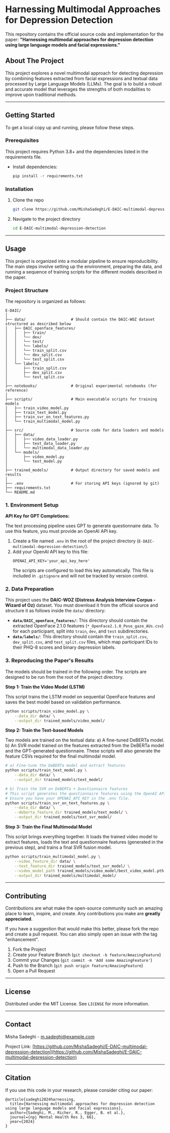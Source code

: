 # Harnessing Multimodal Approaches for Depression Detection

This repository contains the official source code and implementation for the paper: **"Harnessing multimodal approaches for depression detection using large language models and facial expressions."**

## About The Project

This project explores a novel multimodal approach for detecting depression by combining features extracted from facial expressions and textual data processed by Large Language Models (LLMs). The goal is to build a robust and accurate model that leverages the strengths of both modalities to improve upon traditional methods.

---

## Getting Started

To get a local copy up and running, please follow these steps.

### Prerequisites

This project requires Python 3.8+ and the dependencies listed in the requirements file.

*   Install dependencies:
    ```sh
    pip install -r requirements.txt
    ```

### Installation

1.  Clone the repo
    ```sh
    git clone https://github.com/MishaSadeghi/E-DAIC-multimodal-depression-detection.git
    ```
2.  Navigate to the project directory
    ```sh
    cd E-DAIC-multimodal-depression-detection
    ```

---

## Usage

This project is organized into a modular pipeline to ensure reproducibility. The main steps involve setting up the environment, preparing the data, and running a sequence of training scripts for the different models described in the paper.

### Project Structure

The repository is organized as follows:

```
E-DAIC/
│
├── data/                    # Should contain the DAIC-WOZ dataset structured as described below
│   ├── DAIC_openface_features/
│   │   ├── train/
│   │   └── dev/
│   │   └── test/
│   │   └── labels/
│   │   └── train_split.csv
│   │   └── dev_split.csv
│   │   └── test_split.csv
│   └── labels/
│       ├── train_split.csv
│       ├── dev_split.csv
│       └── test_split.csv
│
├── notebooks/               # Original experimental notebooks (for reference)
│
├── scripts/                 # Main executable scripts for training models
│   ├── train_video_model.py
│   ├── train_text_model.py
│   ├── train_svr_on_text_features.py
│   └── train_multimodal_model.py
│
├── src/                     # Source code for data loaders and models
│   ├── data/
│   │   ├── video_data_loader.py
│   │   ├── text_data_loader.py
│   │   └── multimodal_data_loader.py
│   └── models/
│       ├── video_model.py
│       └── text_model.py
│
├── trained_models/          # Output directory for saved models and results
│
├── .env                     # For storing API keys (ignored by git)
├── requirements.txt
└── README.md
```

### 1. Environment Setup

**API Key for GPT Completions:**

The text processing pipeline uses GPT to generate questionnaire data. To use this feature, you must provide an OpenAI API key.

1.  Create a file named `.env` in the root of the project directory (`E-DAIC-multimodal-depression-detection/`).
2.  Add your OpenAI API key to this file:
    ```
    OPENAI_API_KEY='your_api_key_here'
    ```
    The scripts are configured to load this key automatically. This file is included in `.gitignore` and will not be tracked by version control.

### 2. Data Preparation

This project uses the **DAIC-WOZ (Distress Analysis Interview Corpus - Wizard of Oz)** dataset. You must download it from the official source and structure it as follows inside the `data/` directory:

-   **`data/DAIC_openface_features/`**: This directory should contain the extracted OpenFace 2.1.0 features (`*_OpenFace2.1.0_Pose_gaze_AUs.csv`) for each participant, split into `train`, `dev`, and `test` subdirectories.
-   **`data/labels/`**: This directory should contain the `train_split.csv`, `dev_split.csv`, and `test_split.csv` files, which map participant IDs to their PHQ-8 scores and binary depression labels.

### 3. Reproducing the Paper's Results

The models should be trained in the following order. The scripts are designed to be run from the root of the project directory.

**Step 1: Train the Video Model (LSTM)**

This script trains the LSTM model on sequential OpenFace features and saves the best model based on validation performance.

```sh
python scripts/train_video_model.py \
    --data_dir data/ \
    --output_dir trained_models/video_model/
```

**Step 2: Train the Text-based Models**

Two models are trained on the textual data:
a) A fine-tuned DeBERTa model.
b) An SVR model trained on the features extracted from the DeBERTa model and the GPT-generated questionnaire. These scripts will also generate the feature CSVs required for the final multimodal model.

```sh
# a) Fine-tune the DeBERTa model and extract features
python scripts/train_text_model.py \
    --data_dir data/ \
    --output_dir trained_models/text_model/

# b) Train the SVR on DeBERTa + Questionnaire features
# This script generates the questionnaire features using the OpenAI API.
# Ensure you have your OPENAI_API_KEY in the .env file.
python scripts/train_svr_on_text_features.py \
    --data_dir data/ \
    --deberta_feature_dir trained_models/text_model/ \
    --output_dir trained_models/text_svr_model/
```

**Step 3: Train the Final Multimodal Model**

This script brings everything together. It loads the trained video model to extract features, loads the text and questionnaire features (generated in the previous step), and trains a final SVR fusion model.

```sh
python scripts/train_multimodal_model.py \
    --video_feature_dir data/ \
    --text_feature_dir trained_models/text_svr_model/ \
    --video_model_path trained_models/video_model/best_video_model.pth \
    --output_dir trained_models/multimodal_model/
```

---

## Contributing

Contributions are what make the open-source community such an amazing place to learn, inspire, and create. Any contributions you make are **greatly appreciated**.

If you have a suggestion that would make this better, please fork the repo and create a pull request. You can also simply open an issue with the tag "enhancement".

1.  Fork the Project
2.  Create your Feature Branch (`git checkout -b feature/AmazingFeature`)
3.  Commit your Changes (`git commit -m 'Add some AmazingFeature'`)
4.  Push to the Branch (`git push origin feature/AmazingFeature`)
5.  Open a Pull Request

---

## License

Distributed under the MIT License. See `LICENSE` for more information.

---

## Contact

Misha Sadeghi - [m.sadeghi@example.com](mailto:m.sadeghi@example.com)

Project Link: [https://github.com/MishaSadeghi/E-DAIC-multimodal-depression-detection](https://github.com/MishaSadeghi/E-DAIC-multimodal-depression-detection)

---
## Citation
If you use this code in your research, please consider citing our paper:
```
@article{sadeghi2024harnessing,
  title={Harnessing multimodal approaches for depression detection using large language models and facial expressions},
  author={Sadeghi, M., Richer, R., Egger, B. et al.},
  journal={npj Mental Health Res 3, 66},
  year={2024}
}
```
